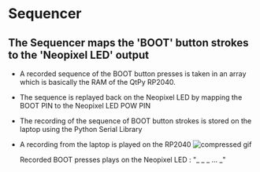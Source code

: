 # Sequencer
## The Sequencer maps the 'BOOT' button strokes to the 'Neopixel LED' output
- A recorded sequence of the BOOT button presses is taken in an array which is basically the RAM of the QtPy RP2040.
- The sequence is replayed back on the Neopixel LED by mapping the BOOT PIN to the Neopixel LED POW PIN
- The recording of the sequence of BOOT button strokes is stored on the laptop using the Python Serial Library
- A recording from the laptop is played on the RP2040 
![compressed gif](https://user-images.githubusercontent.com/69215958/200077515-dc9b0d98-f1da-459b-b036-91188d4ab720.gif)
  
  Recorded BOOT presses plays on the Neopixel LED : "_ _ _ ... _"
